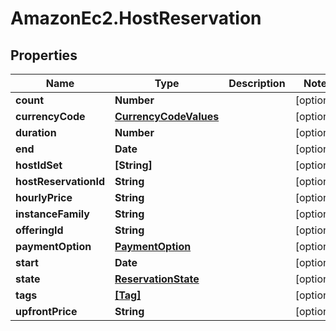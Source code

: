 # AmazonEc2.HostReservation

## Properties

Name | Type | Description | Notes
------------ | ------------- | ------------- | -------------
**count** | **Number** |  | [optional] 
**currencyCode** | [**CurrencyCodeValues**](CurrencyCodeValues.md) |  | [optional] 
**duration** | **Number** |  | [optional] 
**end** | **Date** |  | [optional] 
**hostIdSet** | **[String]** |  | [optional] 
**hostReservationId** | **String** |  | [optional] 
**hourlyPrice** | **String** |  | [optional] 
**instanceFamily** | **String** |  | [optional] 
**offeringId** | **String** |  | [optional] 
**paymentOption** | [**PaymentOption**](PaymentOption.md) |  | [optional] 
**start** | **Date** |  | [optional] 
**state** | [**ReservationState**](ReservationState.md) |  | [optional] 
**tags** | [**[Tag]**](Tag.md) |  | [optional] 
**upfrontPrice** | **String** |  | [optional] 


